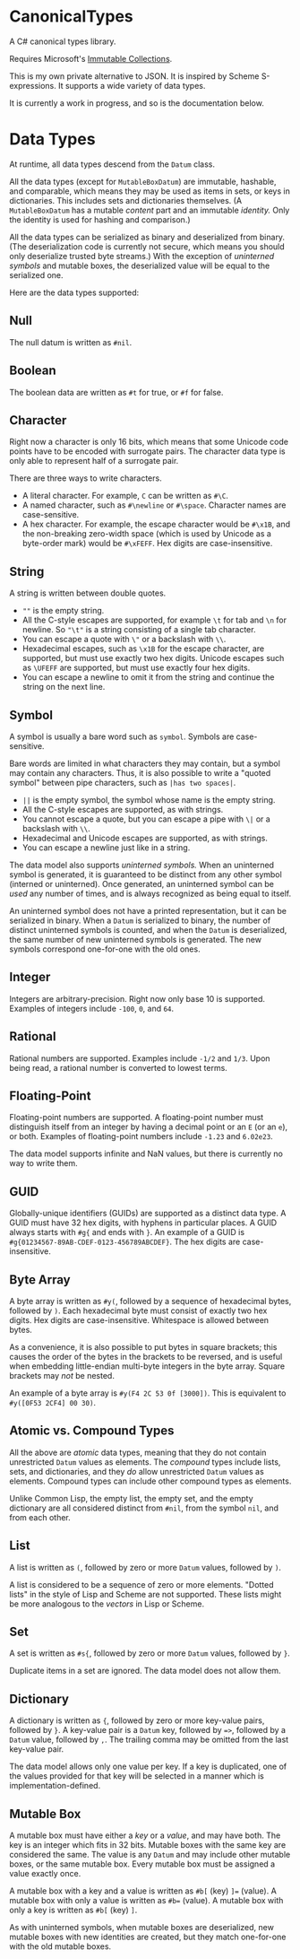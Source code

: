 # CanonicalTypes
A C# canonical types library.

Requires Microsoft's [Immutable
Collections](http://www.nuget.org/packages/System.Collections.Immutable).

This is my own private alternative to JSON. It is inspired by Scheme
S-expressions. It supports a wide variety of data types.

It is currently a work in progress, and so is the documentation below.

# Data Types

At runtime, all data types descend from the ``Datum`` class.

All the data types (except for ``MutableBoxDatum``) are immutable, hashable,
and comparable, which means they may be used as items in sets, or keys in
dictionaries. This includes sets and dictionaries themselves. (A
``MutableBoxDatum`` has a mutable *content* part and an immutable *identity.*
Only the identity is used for hashing and comparison.)

All the data types can be serialized as binary and deserialized from
binary. (The deserialization code is currently not secure, which
means you should only deserialize trusted byte streams.) With the exception of
*uninterned symbols* and mutable boxes, the deserialized value will be equal
to the serialized one.

Here are the data types supported:

## Null
The null datum is written as ``#nil``.

## Boolean
The boolean data are written as ``#t`` for true, or ``#f`` for false.

## Character
Right now a character is only 16 bits, which means that some Unicode code
points have to be encoded with surrogate pairs. The character data type is
only able to represent half of a surrogate pair.

There are three ways to write characters.

* A literal character. For example, ``C`` can be written as ``#\C``.
* A named character, such as ``#\newline`` or ``#\space``. Character names are
case-sensitive.
* A hex character. For example, the escape character would be ``#\x1B``, and
the non-breaking zero-width space (which is used by Unicode as a byte-order
mark) would be ``#\xFEFF``. Hex digits are case-insensitive.

## String
A string is written between double quotes.

* ``""`` is the empty string.
* All the C-style escapes are supported, for example ``\t`` for tab and ``\n``
for newline. So ``"\t"`` is a string consisting of a single tab character.
* You can escape a quote with ``\"`` or a backslash with ``\\``.
* Hexadecimal escapes, such as ``\x1B`` for the escape character, are
supported, but must use exactly two hex digits. Unicode escapes such as
``\UFEFF`` are supported, but must use exactly four hex digits.
* You can escape a newline to omit it from the string and continue the string
on the next line.

## Symbol
A symbol is usually a bare word such as ``symbol``. Symbols are
case-sensitive.

Bare words are limited in what characters they may contain, but a symbol may
contain any characters. Thus, it is also possible to write a "quoted symbol"
between pipe characters, such as ``|has two spaces|``.

* ``||`` is the empty symbol, the symbol whose name is the empty string.
* All the C-style escapes are supported, as with strings.
* You cannot escape a quote, but you can escape a pipe with ``\|`` or a
backslash with ``\\``.
* Hexadecimal and Unicode escapes are supported, as with strings.
* You can escape a newline just like in a string.

The data model also supports *uninterned symbols.* When an uninterned symbol
is generated, it is guaranteed to be distinct from any other symbol (interned
or uninterned). Once generated, an uninterned symbol can be *used* any number
of times, and is always recognized as being equal to itself.

An uninterned symbol does not have a printed representation, but it can be
serialized in binary. When a ``Datum`` is serialized to binary, the number of
distinct uninterned symbols is counted, and when the ``Datum`` is
deserialized, the same number of new uninterned symbols is generated. The new
symbols correspond one-for-one with the old ones.

## Integer
Integers are arbitrary-precision. Right now only base 10 is
supported. Examples of integers include ``-100``, ``0``, and ``64``.

## Rational
Rational numbers are supported. Examples include ``-1/2`` and ``1/3``. Upon
being read, a rational number is converted to lowest terms.

## Floating-Point
Floating-point numbers are supported. A floating-point number must distinguish
itself from an integer by having a decimal point or an ``E`` (or an ``e``), or
both. Examples of floating-point numbers include ``-1.23`` and ``6.02e23``.

The data model supports infinite and NaN values, but there is currently no way
to write them.

## GUID
Globally-unique identifiers (GUIDs) are supported as a distinct data type. A
GUID must have 32 hex digits, with hyphens in particular places. A GUID always
starts with ``#g{`` and ends with ``}``. An example of a GUID is
``#g{01234567-89AB-CDEF-0123-456789ABCDEF}``. The hex digits are
case-insensitive.

## Byte Array
A byte array is written as ``#y(``, followed by a sequence of hexadecimal
bytes, followed by ``)``. Each hexadecimal byte must consist of exactly two
hex digits. Hex digits are case-insensitive. Whitespace is allowed between
bytes.

As a convenience, it is also possible to put bytes in square brackets; this
causes the order of the bytes in the brackets to be reversed, and is useful
when embedding little-endian multi-byte integers in the byte array. Square
brackets may *not* be nested.

An example of a byte array is ``#y(F4 2C 53 0f [3000])``. This is equivalent
to ``#y([0F53 2CF4] 00 30)``.

## Atomic vs. Compound Types
All the above are *atomic* data types, meaning that they do not contain
unrestricted ``Datum`` values as elements. The *compound* types include lists,
sets, and dictionaries, and they *do* allow unrestricted ``Datum`` values as
elements. Compound types can include other compound types as elements.

Unlike Common Lisp, the empty list, the empty set, and the empty dictionary
are all considered distinct from ``#nil``, from the symbol ``nil``, and from
each other.

## List
A list is written as ``(``, followed by zero or more ``Datum`` values,
followed by ``)``.

A list is considered to be a sequence of zero or more elements. "Dotted lists"
in the style of Lisp and Scheme are not supported. These lists might be more
analogous to the *vectors* in Lisp or Scheme.

## Set
A set is written as ``#s{``, followed by zero or more ``Datum`` values,
followed by ``}``.

Duplicate items in a set are ignored. The data model does not allow them.

## Dictionary
A dictionary is written as ``{``, followed by zero or more key-value pairs,
followed by ``}``. A key-value pair is a ``Datum`` key, followed by ``=>``,
followed by a ``Datum`` value, followed by ``,``. The trailing comma may be
omitted from the last key-value pair.

The data model allows only one value per key. If a key is duplicated, one
of the values provided for that key will be selected in a manner which is
implementation-defined.

## Mutable Box
A mutable box must have either a *key* or a *value*, and may have both.
The key is an integer which fits in 32 bits. Mutable boxes with the same
key are considered the same. The value is any ``Datum`` and may include
other mutable boxes, or the same mutable box. Every mutable box must
be assigned a value exactly once.

A mutable box with a key and a value is written as ``#b[`` (key) ``]=``
(value). A mutable box with only a value is written as ``#b=`` (value).
A mutable box with only a key is written as ``#b[`` (key) ``]``.

As with uninterned symbols, when mutable boxes are deserialized, new
mutable boxes with new identities are created, but they match
one-for-one with the old mutable boxes.

